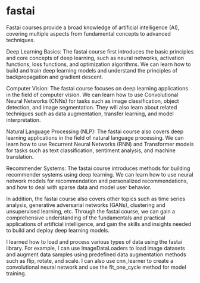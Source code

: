 # fastai
Fastai courses provide a broad knowledge of artificial intelligence (AI), covering multiple aspects from fundamental concepts to advanced techniques.

Deep Learning Basics: The fastai course first introduces the basic principles and core concepts of deep learning, such as neural networks, activation functions, loss functions, and optimization algorithms. We can learn how to build and train deep learning models and understand the principles of backpropagation and gradient descent.

Computer Vision: The fastai course focuses on deep learning applications in the field of computer vision. We can learn how to use Convolutional Neural Networks (CNNs) for tasks such as image classification, object detection, and image segmentation. They will also learn about related techniques such as data augmentation, transfer learning, and model interpretation.

Natural Language Processing (NLP): The fastai course also covers deep learning applications in the field of natural language processing. We can learn how to use Recurrent Neural Networks (RNN) and Transformer models for tasks such as text classification, sentiment analysis, and machine translation.

Recommender Systems: The fastai course introduces methods for building recommender systems using deep learning. We can learn how to use neural network models for recommendation and personalized recommendations, and how to deal with sparse data and model user behavior.

In addition, the fastai course also covers other topics such as time series analysis, generative adversarial networks (GANs), clustering and unsupervised learning, etc. Through the fastai course, we can gain a comprehensive understanding of the fundamentals and practical applications of artificial intelligence, and gain the skills and insights needed to build and deploy deep learning models.

I learned how to load and process various types of data using the fastai library. For example, I can use ImageDataLoaders to load image datasets and augment data samples using predefined data augmentation methods such as flip, rotate, and scale. I can also use cnn_learner to create a convolutional neural network and use the fit_one_cycle method for model training.

